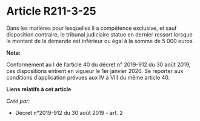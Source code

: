 # Article R211-3-25

Dans les matières pour lesquelles il a compétence exclusive, et sauf disposition contraire, le tribunal judiciaire statue en
dernier ressort lorsque le montant de la demande est inférieur ou égal à la somme de 5 000 euros.

**Nota:**

Conformément au I de l’article 40 du décret n° 2019-912 du 30 août 2019, ces dispositions entrent en vigueur le 1er janvier
2020. Se reporter aux conditions d’application prévues aux IV à VIII du même article 40.

**Liens relatifs à cet article**

_Créé par_:

  - Décret n°2019-912 du 30 août 2019 - art. 2
